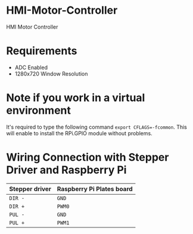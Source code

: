 # HMI-Motor-Controller
 HMI Motor Controller

# Requirements
- ADC Enabled
- 1280x720 Window Resolution

# Note if you work in a virtual environment 
It's required to type the following command `export CFLAGS=-fcommon`.
This will enable to install the RPi.GPIO module without problems.

# Wiring Connection with Stepper Driver and Raspberry Pi 
| Stepper driver | Raspberry Pi Plates board |
| -------------- | ------------------------- |
| `DIR -`        |  `GND`                    |
| `DIR +`        |  `PWM0`                   |
| `PUL -`        |  `GND`                    |
| `PUL +`        |  `PWM1`                   |